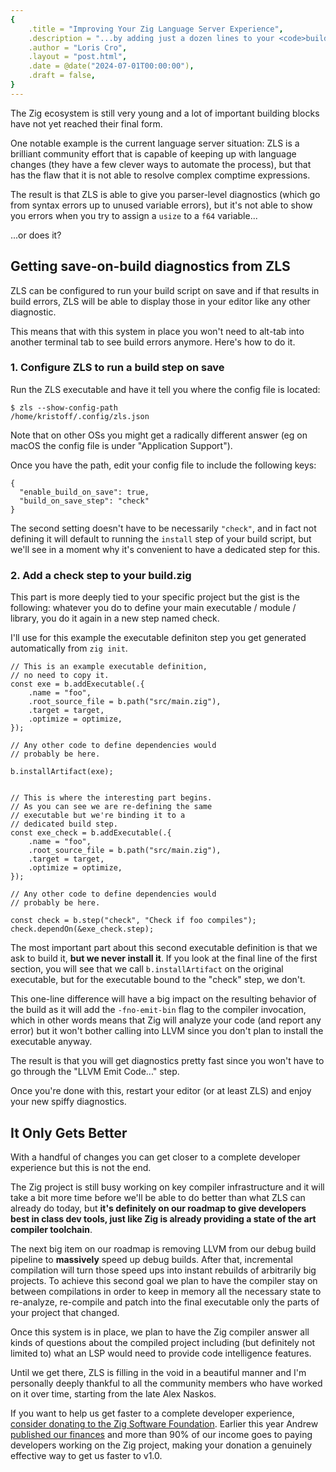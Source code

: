 ```yaml
---
{
    .title = "Improving Your Zig Language Server Experience",
    .description = "...by adding just a dozen lines to your <code>build.zig</code>",
    .author = "Loris Cro",
    .layout = "post.html",
    .date = @date("2024-07-01T00:00:00"),
    .draft = false,
}
---
```


The Zig ecosystem is still very young and a lot of important building blocks have not yet reached their final form. 

One notable example is the current language server situation: ZLS is a brilliant community effort that is capable of keeping up with language changes (they have a few clever ways to automate the process), but that has the flaw that it is not able to resolve complex comptime expressions.

The result is that ZLS is able to give you parser-level diagnostics (which go from syntax errors up to unused variable errors), but it's not able to show you errors when you try to assign a `usize` to a `f64` variable...

...or does it?


## Getting save-on-build diagnostics from ZLS

ZLS can be configured to run your build script on save and if that results in build errors, ZLS will be able to display those in your editor like any other diagnostic.


This means that with this system in place you won't need to alt-tab into another terminal tab to see build errors anymore. Here's how to do it.

### 1. Configure ZLS to run a build step on save

Run the ZLS executable and have it tell you where the config file is located:

```
$ zls --show-config-path
/home/kristoff/.config/zls.json
```

Note that on other OSs you might get a radically different answer (eg on macOS the config file is under "Application Support").

Once you have the path, edit your config file to include the following keys:

```zig
{
  "enable_build_on_save": true,
  "build_on_save_step": "check"
}
```
The second setting doesn't have to be necessarily `"check"`, and in fact not defining it will default to running the `install` step of your build script, but we'll see in a moment why it's convenient to have a dedicated step for this.


### 2. Add a check step to your build.zig

This part is more deeply tied to your specific project but the gist is the following: whatever you do to define your main executable / module / library, you do it again in a new step named check.

I'll use for this example the executable definiton step you get generated automatically from `zig init`.

```zig
// This is an example executable definition, 
// no need to copy it.
const exe = b.addExecutable(.{
    .name = "foo",
    .root_source_file = b.path("src/main.zig"),
    .target = target,
    .optimize = optimize,
});

// Any other code to define dependencies would 
// probably be here.

b.installArtifact(exe);


// This is where the interesting part begins.
// As you can see we are re-defining the same
// executable but we're binding it to a 
// dedicated build step.
const exe_check = b.addExecutable(.{
    .name = "foo",
    .root_source_file = b.path("src/main.zig"),
    .target = target,
    .optimize = optimize,
});

// Any other code to define dependencies would 
// probably be here.

const check = b.step("check", "Check if foo compiles");
check.dependOn(&exe_check.step);
```

The most important part about this second executable definition is
that we ask to build it, **but we never install it**. If you look at
the final line of the first section, you will see that we call `b.installArtifact` on the original executable, but for the executable bound to the "check" step, we don't.

This one-line difference will have a big impact on the resulting behavior of the build as it will add the `-fno-emit-bin` flag to the compiler invocation, which in other words means that Zig will analyze your code (and report any error) but it won't bother calling into LLVM since you don't plan to install the executable anyway.

The result is that you will get diagnostics pretty fast since you won't have to go through the "LLVM Emit Code..." step.

Once you're done with this, restart your editor (or at least ZLS) and enjoy your new spiffy diagnostics.

## It Only Gets Better

With a handful of changes you can get closer to a complete developer experience but this is not the end.

The Zig project is still busy working on key compiler infrastructure and it will take a bit more time before we'll be able to do better than what ZLS can already do today, but **it's definitely on our roadmap to give developers best in class dev tools, just like Zig is already providing a state of the art compiler toolchain**.

The next big item on our roadmap is removing LLVM from our debug build pipeline to **massively** speed up debug builds. After that, incremental compilation will turn those speed ups into instant rebuilds of arbitrarily big projects. To achieve this second goal we plan to have the compiler stay on between compilations in order to keep in memory all the necessary state to re-analyze, re-compile and patch into the final executable only the parts of your project that changed.

Once this system is in place, we plan to have the Zig compiler answer all kinds of questions about the compiled project including (but definitely not limited to) what an LSP would need to provide code intelligence features.

Until we get there, ZLS is filling in the void in a beautiful manner and I'm personally deeply thankful to all the community members who have worked on it over time, starting from the late Alex Naskos.

If you want to help us get faster to a complete developer experience, [consider donating to the Zig Software Foundation](https://ziglang.org/zsf/). Earlier this year Andrew [published our finances](https://ziglang.org/news/2024-financials/) and more than 90% of our income goes to paying developers working on the Zig project, making your donation a genuinely effective way to get us faster to v1.0.
